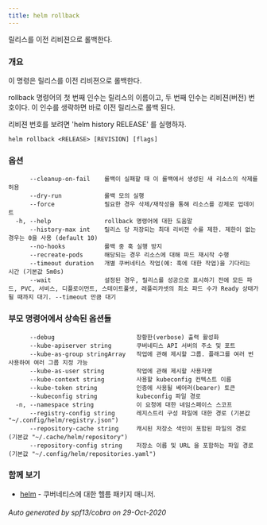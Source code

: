 ```yaml
---
title: helm rollback
---
```

릴리스를 이전 리비젼으로 롤백한다.

### 개요


이 명령은 릴리스를 이전 리비젼으로 롤백한다.

rollback 명령어의 첫 번째 인수는 릴리스의 이름이고,
두 번째 인수는 리비젼(버전) 번호이다.
이 인수를 생략하면 바로 이전 릴리스로 롤백 된다.

리비젼 번호를 보려면 'helm history RELEASE' 를 실행하자.


```
helm rollback <RELEASE> [REVISION] [flags]
```

### 옵션

```
      --cleanup-on-fail    롤백이 실패할 때 이 롤백에서 생성된 새 리소스의 삭제를 허용
      --dry-run            롤백 모의 실행
      --force              필요한 경우 삭제/재작성을 통해 리소스를 강제로 업데이트
  -h, --help               rollback 명령어에 대한 도움말
      --history-max int    릴리스 당 저장되는 최대 리비젼 수를 제한. 제한이 없는 경우는 0을 사용 (default 10)
      --no-hooks           롤백 중 훅 실행 방지
      --recreate-pods      해당되는 경우 리소스에 대해 파드 재시작 수행
      --timeout duration   개별 쿠버네티스 작업(예: 훅에 대한 작업)을 기다리는 시간 (기본값 5m0s)
      --wait               설정된 경우, 릴리스를 성공으로 표시하기 전에 모든 파드, PVC, 서비스, 디플로이먼트, 스테이트풀셋, 레플리카셋의 최소 파드 수가 Ready 상태가 될 때까지 대기. --timeout 만큼 대기
```

### 부모 명령어에서 상속된 옵션들

```
      --debug                       장황한(verbose) 출력 활성화
      --kube-apiserver string       쿠버네티스 API 서버의 주소 및 포트
      --kube-as-group stringArray   작업에 관해 제시할 그룹. 플래그를 여러 번 사용하여 여러 그룹 지정 가능
      --kube-as-user string         작업에 관해 제시할 사용자명
      --kube-context string         사용할 kubeconfig 컨텍스트 이름
      --kube-token string           인증에 사용될 베어러(bearer) 토큰
      --kubeconfig string           kubeconfig 파일 경로
  -n, --namespace string            이 요청에 대한 네임스페이스 스코프
      --registry-config string      레지스트리 구성 파일에 대한 경로 (기본값 "~/.config/helm/registry.json")
      --repository-cache string     캐시된 저장소 색인이 포함된 파일의 경로 (기본값 "~/.cache/helm/repository")
      --repository-config string    저장소 이름 및 URL 을 포함하는 파일 경로 (기본값 "~/.config/helm/repositories.yaml")
```

### 함께 보기

* [helm](/helm/index.mdx)	 - 쿠버네티스에 대한 헬름 패키지 매니저.

###### Auto generated by spf13/cobra on 29-Oct-2020
